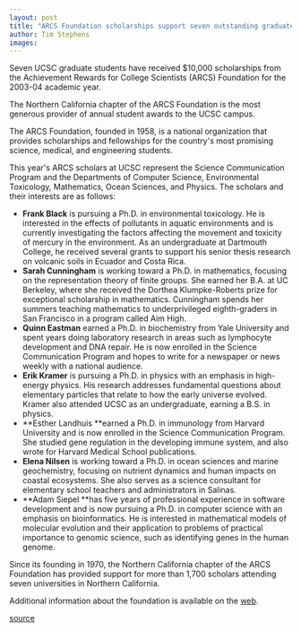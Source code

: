 ```yaml
---
layout: post
title: "ARCS Foundation scholarships support seven outstanding graduate students"
author: Tim Stephens
images:
---
```


Seven UCSC graduate students have received $10,000 scholarships from the Achievement Rewards for College Scientists (ARCS) Foundation for the 2003-04 academic year.  

The Northern California chapter of the ARCS Foundation is the most generous provider of annual student awards to the UCSC campus.  

The ARCS Foundation, founded in 1958, is a national organization that provides scholarships and fellowships for the country's most promising science, medical, and engineering students.

This year's ARCS scholars at UCSC represent the Science Communication Program and the Departments of Computer Science, Environmental Toxicology, Mathematics, Ocean Sciences, and Physics. The scholars and their interests are as follows:  

* **Frank Black** is pursuing a Ph.D. in environmental toxicology. He is interested in the effects of pollutants in aquatic environments and is currently investigating the factors affecting the movement and toxicity of mercury in the environment. As an undergraduate at Dartmouth College, he received several grants to support his senior thesis research on volcanic soils in Ecuador and Costa Rica.  
* **Sarah Cunningham** is working toward a Ph.D. in mathematics, focusing on the representation theory of finite groups. She earned her B.A. at UC Berkeley, where she received the Dorthea Klumpke-Roberts prize for exceptional scholarship in mathematics. Cunningham spends her summers teaching mathematics to underprivileged eighth-graders in San Francisco in a program called Aim High.   
* **Quinn Eastman** earned a Ph.D. in biochemistry from Yale University and spent years doing laboratory research in areas such as lymphocyte development and DNA repair. He is now enrolled in the Science Communication Program and hopes to write for a newspaper or news weekly with a national audience.   
* **Erik Kramer** is pursuing a Ph.D. in physics with an emphasis in high-energy physics. His research addresses fundamental questions about elementary particles that relate to how the early universe evolved. Kramer also attended UCSC as an undergraduate, earning a B.S. in physics.
* **Esther Landhuis **earned a Ph.D. in immunology from Harvard University and is now enrolled in the Science Communication Program. She studied gene regulation in the developing immune system, and also wrote for Harvard Medical School publications.   
* **Elena Nilsen** is working toward a Ph.D. in ocean sciences and marine geochemistry, focusing on nutrient dynamics and human impacts on coastal ecosystems. She also serves as a science consultant for elementary school teachers and administrators in Salinas.   
* **Adam Siepel **has five years of professional experience in software development and is now pursuing a Ph.D. in computer science with an emphasis on bioinformatics. He is interested in mathematical models of molecular evolution and their application to problems of practical importance to genomic science, such as identifying genes in the human genome.   

Since its founding in 1970, the Northern California chapter of the ARCS Foundation has provided support for more than 1,700 scholars attending seven universities in Northern California.

Additional information about the foundation is available on the [web][1].

[1]: http://www.arcsfoundation.org

[source](http://www1.ucsc.edu/currents/03-04/10-13/arcs.html "Permalink to arcs")
